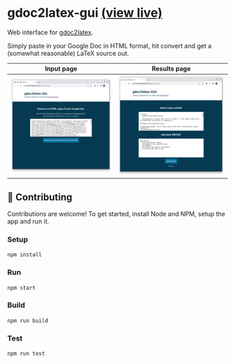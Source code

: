 # gdoc2latex-gui [(view live)](https://domdomegg.github.io/gdoc2latex-gui/)

Web interface for [gdoc2latex](https://github.com/domdomegg/gdoc2latex).

Simply paste in your Google Doc in HTML format, hit convert and get a (somewhat reasonable) LaTeX source out.

| Input page | Results page |
| - | - |
| ![Screenshot of input field to enter the Google Doc in HTML form](./docs/input-page.png) | ![Screenshot of LaTeX and BibTeX output](./docs/results-page.png) |

## 🙌 Contributing

Contributions are welcome! To get started, install Node and NPM, setup the app and run it.

### Setup

```
npm install
```

### Run

```
npm start
```

### Build

```
npm run build
```

### Test

```
npm run test
```
